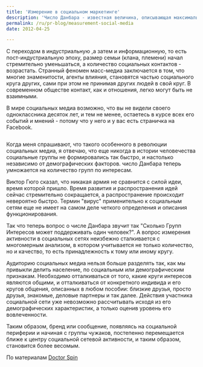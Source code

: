 ```yaml
---
title: 'Измерение в социальном маркетинге'
description: 'Число Данбара - известная величина, описывающая максимальное количество социальных контактов, которые человек способен поддерживать. Это число лежит от 100 до 230, обычно составляет 150. В это число входят только те, с кем человек общается постоянно, неважно, насколько близко.'
permalink: /ru/pr-blog/measurement-social-media
date: 2012-04-25

---
```


С переходом в индустриальную ,а затем и информационную, то есть пост-индустриальную эпоху, размер семьи (клана, племени) начал стремительно уменьшаться, а количество социальных контактов - возрастать. Странный феномен масс-медиа заключается в том, что многие знаменитости, агенты влияния, становятся частью социального круга других, сами при этом не принимая других людей в свой круг. В современном обществе контакт, как и отношения, легко могут быть не взаимными.

В мире социальных медиа возможно, что вы не видели своего  одноклассника десяток лет, и тем не менее, остаетесь в курсе всех его событий и мнений - потому что у него и у вас есть страничка на Facebook.

<img src="https://doktorspinn.se/wp-content/uploads/2012/04/socialnetwork-identity.png" alt="">

Когда меня спрашивают, что такого особенного в революции социальных медиа, я отвечаю, что еще никогда в истории человечества социальные группы не формировались так быстро, и настолько независимо от демографических факторов. число Данбара теперь умножается на количество групп по интересам.

Виктор Гюго сказал, что никакая армия не сравнится с силой идеи, время которой пришло. Время развития и распространения идей сейчас стремительно сокращается, а распространение происходит невероятно быстро.  Термин "вирус" применительно к социальным сетям еще не имеет на самом деле четкого определения и описания функционирования.

Так что теперь вопрос о числе Данбара звучит так "Сколько Групп Интересов может поддерживать один человек?". А вопрос измерения активности в социальных сетях неизбежно сталкивается с многомерным анализом, в котором учитывается не только количество, но и качество, то есть принадлежность к тому или иному кругу.

Аудиторию социальных медиа нельзя больше разделять так, как мы привыкли делить население, по социальным или демографическим признакам. Необходимо отталкиваться от того, какие круги интересов являются общими, и отталкиваться от конкретного индивида и его кругов общения, описанных в любом пособии: близкие друзья, просто друзья, знакомые, деловые партнеры и так далее. Действия участника социальной сети уже невозможно рассчитывать исходя из его демографических характеристик, а только оценив уровень его вовлеченности.

Таким образом, бренд или сообщение, появляясь на социальной периферии и начиная с группы чужаков, постепенно перемещается ближе к центру социальной сетевой активности, и таким образом, становится более весомым.

По материалам <a href="https://doktorspinn.com/2012/04/14/how-to-scale-social-media-marketing/">Doctor Spin</a>

